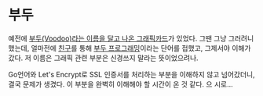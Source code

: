 # 부두

예전에 [부두(Voodoo)라는 이름을 달고 나온 그래픽카드](https://en.wikipedia.org/wiki/Voodoo_5)가 있었다. 그땐 그냥 그러려니 했는데, 얼마전에 [친구](http://jeongkyo.kim)를 통해 [부두 프로그래밍](https://m.blog.naver.com/PostView.nhn?blogId=kimbeast&logNo=60049445092&proxyReferer=https%3A%2F%2Fwww.google.com%2F)이라는 단어를 접했고, 그제서야 이해가 갔다. 저 이름은 그래픽 관련 부분은 신경쓰지 말라는 뜻이었으려나.

Go언어와 Let's Encrypt로 SSL 인증서를 처리하는 부분을 이해하지 않고 넘어갔더니, 결국 문제가 생겼다. 이 부분을 완벽히 이해해야 할 시간이 온 것 같다. 으 시로...
